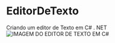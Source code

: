 # EditorDeTexto
Criando um editor de Texto em C# . NET
![IMAGEM DO EDITOR DE TEXTO EM C#](https://user-images.githubusercontent.com/100646312/170488593-23f22bd7-4ff3-420a-84a4-8a9bfa135a7e.jpg)
